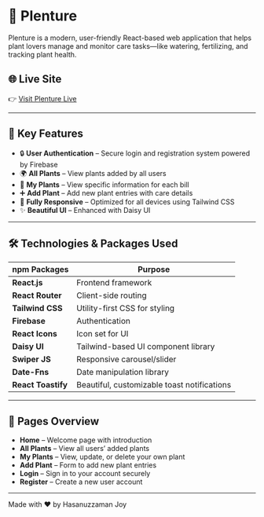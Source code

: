 # 🌿 Plenture

Plenture is a modern, user-friendly React-based web application that helps plant lovers manage and monitor care tasks—like watering, fertilizing, and tracking plant health.

## 🌐 Live Site
👉 [Visit Plenture Live](https://plenture-tree.web.app/) 

---

## 🚀 Key Features

- 🔒 **User Authentication** –  Secure login and registration system powered by Firebase
- 🌍 **All Plants** –  View plants added by all users
- 🌱 **My Plants** – View specific information for each bill
- ➕ **Add Plant** – Add new plant entries with care details
- 📱 **Fully Responsive** – Optimized for all devices using Tailwind CSS
- ✨ **Beautiful UI** – Enhanced with Daisy UI

---

## 🛠️ Technologies & Packages Used

| npm Packages          | Purpose                                      |
|---------------------------|----------------------------------------------|
| **React.js**              | Frontend framework                           |
| **React Router**          | Client-side routing                          |
| **Tailwind CSS**          | Utility-first CSS for styling                |
| **Firebase**              | Authentication                               |
| **React Icons**           | Icon set for UI                              |
| **Daisy UI**              | Tailwind-based UI component library          |
| **Swiper JS**             | Responsive carousel/slider                   |
| **Date-Fns**              | Date manipulation library                    |
|  **React Toastify**        | Beautiful, customizable toast notifications  |

---

## 📄 Pages Overview

- **Home** – Welcome page with introduction
- **All Plants** – View all users’ added plants
- **My Plants** – View, update, or delete your own plant
- **Add Plant** – Form to add new plant entries
- **Login** –  Sign in to your account securely
- **Register** – Create a new user account

---

Made with ❤️ by Hasanuzzaman Joy